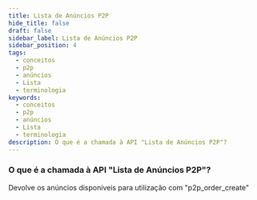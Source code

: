 ```yaml
---
title: Lista de Anúncios P2P
hide_title: false
draft: false
sidebar_label: Lista de Anúncios P2P
sidebar_position: 4
tags:
  - conceitos
  - p2p
  - anúncios
  - Lista
  - terminologia
keywords:
  - conceitos
  - p2p
  - anúncios
  - Lista
  - terminologia
description: O que é a chamada à API "Lista de Anúncios P2P"?
---
```


### O que é a chamada à API "Lista de Anúncios P2P"?

Devolve os anúncios disponíveis para utilização com "p2p_order_create"

